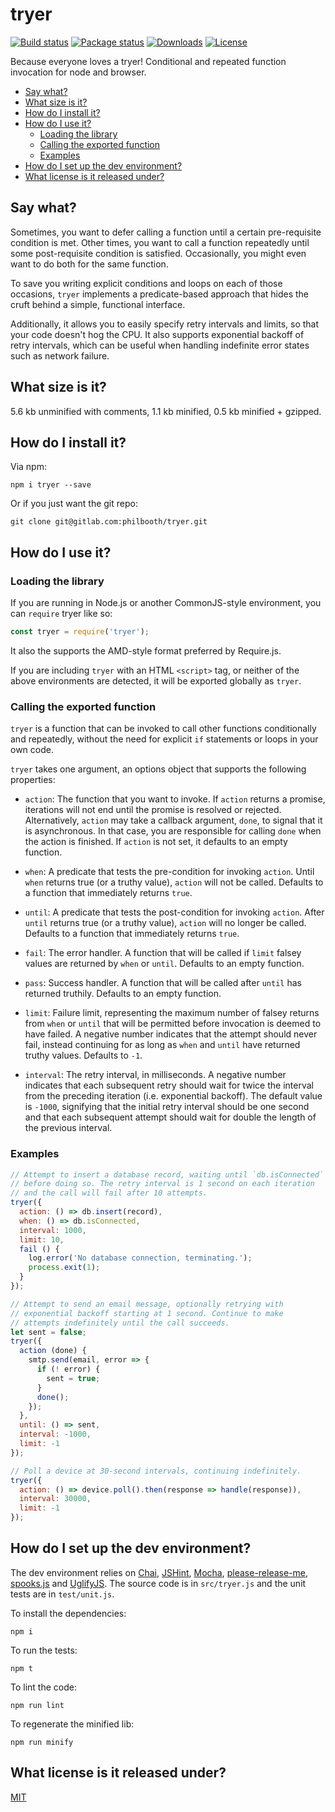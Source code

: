 # tryer

[![Build status](https://gitlab.com/philbooth/tryer/badges/master/pipeline.svg)](https://gitlab.com/philbooth/tryer/pipelines)
[![Package status](https://img.shields.io/npm/v/tryer.svg)](https://www.npmjs.com/package/tryer)
[![Downloads](https://img.shields.io/npm/dm/tryer.svg)](https://www.npmjs.com/package/tryer)
[![License](https://img.shields.io/npm/l/tryer.svg)](https://opensource.org/licenses/MIT)

Because everyone loves a tryer!
Conditional and repeated function invocation for node and browser.

* [Say what?](#say-what)
* [What size is it?](#what-size-is-it)
* [How do I install it?](#how-do-i-install-it)
* [How do I use it?](#how-do-i-use-it)
    * [Loading the library](#loading-the-library)
    * [Calling the exported function](#calling-the-exported-function)
    * [Examples](#examples)
* [How do I set up the dev environment?](#how-do-i-set-up-the-dev-environment)
* [What license is it released under?](#what-license-is-it-released-under)

## Say what?

Sometimes, you want to defer calling a function until a certain pre-requisite condition is met. Other times, you want to
call a function repeatedly until some post-requisite condition is satisfied. Occasionally, you might even want to do
both for the same function.

To save you writing explicit conditions and loops on each of those occasions,
`tryer` implements a predicate-based approach that hides the cruft behind a simple, functional interface.

Additionally, it allows you to easily specify retry intervals and limits, so that your code doesn't hog the CPU. It also
supports exponential backoff of retry intervals, which can be useful when handling indefinite error states such as
network failure.

## What size is it?

5.6 kb unminified with comments, 1.1 kb minified, 0.5 kb minified + gzipped.

## How do I install it?

Via npm:

```
npm i tryer --save
```

Or if you just want the git repo:

```
git clone git@gitlab.com:philbooth/tryer.git
```

## How do I use it?

### Loading the library

If you are running in Node.js or another CommonJS-style environment, you can `require`
tryer like so:

```javascript
const tryer = require('tryer');
```

It also the supports the AMD-style format preferred by Require.js.

If you are including `tryer`
with an HTML `<script>` tag, or neither of the above environments are detected, it will be exported globally as `tryer`.

### Calling the exported function

`tryer` is a function that can be invoked to call other functions conditionally and repeatedly, without the need for
explicit `if` statements or loops in your own code.

`tryer` takes one argument, an options object that supports the following properties:

* `action`:
  The function that you want to invoke. If `action` returns a promise, iterations will not end until the promise is
  resolved or rejected. Alternatively,
  `action` may take a callback argument, `done`, to signal that it is asynchronous. In that case, you are responsible
  for calling `done`
  when the action is finished. If `action` is not set, it defaults to an empty function.

* `when`:
  A predicate that tests the pre-condition for invoking `action`. Until `when` returns true
  (or a truthy value),
  `action` will not be called. Defaults to a function that immediately returns `true`.

* `until`:
  A predicate that tests the post-condition for invoking `action`. After `until` returns true
  (or a truthy value),
  `action` will no longer be called. Defaults to a function that immediately returns `true`.

* `fail`:
  The error handler. A function that will be called if `limit` falsey values are returned by `when` or `until`. Defaults
  to an empty function.

* `pass`:
  Success handler. A function that will be called after `until` has returned truthily. Defaults to an empty function.

* `limit`:
  Failure limit, representing the maximum number of falsey returns from `when` or `until`
  that will be permitted before invocation is deemed to have failed. A negative number indicates that the attempt should
  never fail, instead continuing for as long as `when` and `until`
  have returned truthy values. Defaults to `-1`.

* `interval`:
  The retry interval, in milliseconds. A negative number indicates that each subsequent retry should wait for twice the
  interval from the preceding iteration
  (i.e. exponential backoff). The default value is `-1000`, signifying that the initial retry interval should be one
  second and that each subsequent attempt should wait for double the length of the previous interval.

### Examples

```javascript
// Attempt to insert a database record, waiting until `db.isConnected`
// before doing so. The retry interval is 1 second on each iteration
// and the call will fail after 10 attempts.
tryer({
  action: () => db.insert(record),
  when: () => db.isConnected,
  interval: 1000,
  limit: 10,
  fail () {
    log.error('No database connection, terminating.');
    process.exit(1);
  }
});
```

```javascript
// Attempt to send an email message, optionally retrying with
// exponential backoff starting at 1 second. Continue to make
// attempts indefinitely until the call succeeds.
let sent = false;
tryer({
  action (done) {
    smtp.send(email, error => {
      if (! error) {
        sent = true;
      }
      done();
    });
  },
  until: () => sent,
  interval: -1000,
  limit: -1
});
```

```javascript
// Poll a device at 30-second intervals, continuing indefinitely.
tryer({
  action: () => device.poll().then(response => handle(response)),
  interval: 30000,
  limit: -1
});
```

## How do I set up the dev environment?

The dev environment relies on
[Chai],
[JSHint],
[Mocha],
[please-release-me],
[spooks.js] and
[UglifyJS]. The source code is in
`src/tryer.js`
and the unit tests are in
`test/unit.js`.

To install the dependencies:

```
npm i
```

To run the tests:

```
npm t
```

To lint the code:

```
npm run lint
```

To regenerate the minified lib:

```
npm run minify
```

## What license is it released under?

[MIT](COPYING)

[chai]: http://chaijs.com/

[jshint]: http://jshint.com/

[mocha]: http://mochajs.org/

[please-release-me]: https://gitlab.com/philbooth/please-release-me

[spooks.js]: https://gitlab.com/philbooth/spooks.js

[uglifyjs]: http://lisperator.net/uglifyjs/

[license]: COPYING

